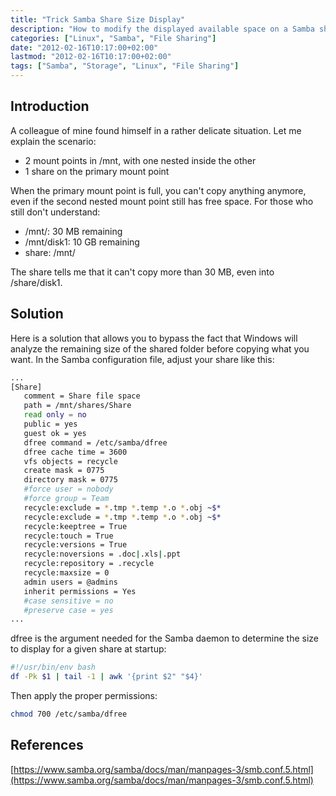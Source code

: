 ```yaml
---
title: "Trick Samba Share Size Display"
description: "How to modify the displayed available space on a Samba share to overcome space limitations with nested mount points"
categories: ["Linux", "Samba", "File Sharing"]
date: "2012-02-16T10:17:00+02:00"
lastmod: "2012-02-16T10:17:00+02:00"
tags: ["Samba", "Storage", "Linux", "File Sharing"]
---
```


## Introduction

A colleague of mine found himself in a rather delicate situation. Let me explain the scenario:

- 2 mount points in /mnt, with one nested inside the other
- 1 share on the primary mount point

When the primary mount point is full, you can't copy anything anymore, even if the second nested mount point still has free space. For those who still don't understand:

- /mnt/: 30 MB remaining
- /mnt/disk1: 10 GB remaining
- share: /mnt/

The share tells me that it can't copy more than 30 MB, even into /share/disk1.

## Solution

Here is a solution that allows you to bypass the fact that Windows will analyze the remaining size of the shared folder before copying what you want. In the Samba configuration file, adjust your share like this:

``` bash hl_lines="8"
...
[Share]
   comment = Share file space
   path = /mnt/shares/Share
   read only = no
   public = yes
   guest ok = yes
   dfree command = /etc/samba/dfree
   dfree cache time = 3600
   vfs objects = recycle
   create mask = 0775
   directory mask = 0775
   #force user = nobody
   #force group = Team
   recycle:exclude = *.tmp *.temp *.o *.obj ~$*
   recycle:exclude = *.tmp *.temp *.o *.obj ~$*
   recycle:keeptree = True
   recycle:touch = True
   recycle:versions = True
   recycle:noversions = .doc|.xls|.ppt
   recycle:repository = .recycle
   recycle:maxsize = 0
   admin users = @admins
   inherit permissions = Yes
   #case sensitive = no
   #preserve case = yes
...
```

dfree is the argument needed for the Samba daemon to determine the size to display for a given share at startup:

```bash
#!/usr/bin/env bash
df -Pk $1 | tail -1 | awk '{print $2" "$4}'
```

Then apply the proper permissions:

```bash
chmod 700 /etc/samba/dfree
```

## References

[https://www.samba.org/samba/docs/man/manpages-3/smb.conf.5.html](https://www.samba.org/samba/docs/man/manpages-3/smb.conf.5.html)
